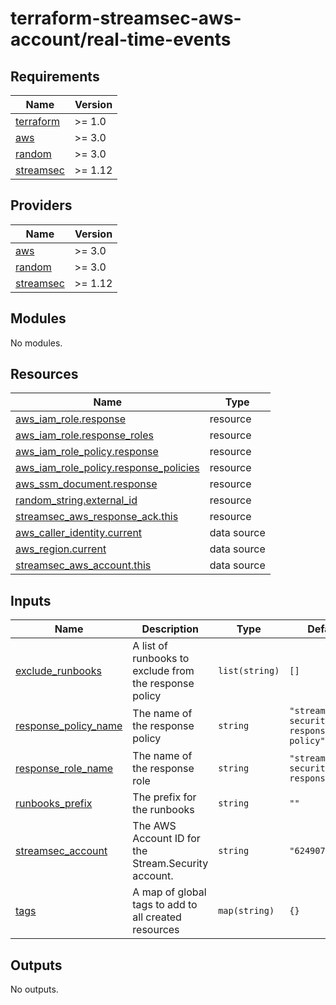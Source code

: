 # terraform-streamsec-aws-account/real-time-events
<!-- BEGIN_TF_DOCS -->
## Requirements

| Name | Version |
|------|---------|
| <a name="requirement_terraform"></a> [terraform](#requirement\_terraform) | >= 1.0 |
| <a name="requirement_aws"></a> [aws](#requirement\_aws) | >= 3.0 |
| <a name="requirement_random"></a> [random](#requirement\_random) | >= 3.0 |
| <a name="requirement_streamsec"></a> [streamsec](#requirement\_streamsec) | >= 1.12 |

## Providers

| Name | Version |
|------|---------|
| <a name="provider_aws"></a> [aws](#provider\_aws) | >= 3.0 |
| <a name="provider_random"></a> [random](#provider\_random) | >= 3.0 |
| <a name="provider_streamsec"></a> [streamsec](#provider\_streamsec) | >= 1.12 |

## Modules

No modules.

## Resources

| Name | Type |
|------|------|
| [aws_iam_role.response](https://registry.terraform.io/providers/hashicorp/aws/latest/docs/resources/iam_role) | resource |
| [aws_iam_role.response_roles](https://registry.terraform.io/providers/hashicorp/aws/latest/docs/resources/iam_role) | resource |
| [aws_iam_role_policy.response](https://registry.terraform.io/providers/hashicorp/aws/latest/docs/resources/iam_role_policy) | resource |
| [aws_iam_role_policy.response_policies](https://registry.terraform.io/providers/hashicorp/aws/latest/docs/resources/iam_role_policy) | resource |
| [aws_ssm_document.response](https://registry.terraform.io/providers/hashicorp/aws/latest/docs/resources/ssm_document) | resource |
| [random_string.external_id](https://registry.terraform.io/providers/hashicorp/random/latest/docs/resources/string) | resource |
| [streamsec_aws_response_ack.this](https://registry.terraform.io/providers/streamsec-terraform/streamsec/latest/docs/resources/aws_response_ack) | resource |
| [aws_caller_identity.current](https://registry.terraform.io/providers/hashicorp/aws/latest/docs/data-sources/caller_identity) | data source |
| [aws_region.current](https://registry.terraform.io/providers/hashicorp/aws/latest/docs/data-sources/region) | data source |
| [streamsec_aws_account.this](https://registry.terraform.io/providers/streamsec-terraform/streamsec/latest/docs/data-sources/aws_account) | data source |

## Inputs

| Name | Description | Type | Default | Required |
|------|-------------|------|---------|:--------:|
| <a name="input_exclude_runbooks"></a> [exclude\_runbooks](#input\_exclude\_runbooks) | A list of runbooks to exclude from the response policy | `list(string)` | `[]` | no |
| <a name="input_response_policy_name"></a> [response\_policy\_name](#input\_response\_policy\_name) | The name of the response policy | `string` | `"stream-security-response-policy"` | no |
| <a name="input_response_role_name"></a> [response\_role\_name](#input\_response\_role\_name) | The name of the response role | `string` | `"stream-security-response-role"` | no |
| <a name="input_runbooks_prefix"></a> [runbooks\_prefix](#input\_runbooks\_prefix) | The prefix for the runbooks | `string` | `""` | no |
| <a name="input_streamsec_account"></a> [streamsec\_account](#input\_streamsec\_account) | The AWS Account ID for the Stream.Security account. | `string` | `"624907860825"` | no |
| <a name="input_tags"></a> [tags](#input\_tags) | A map of global tags to add to all created resources | `map(string)` | `{}` | no |

## Outputs

No outputs.
<!-- END_TF_DOCS -->
